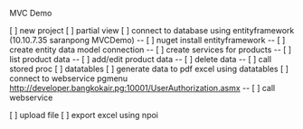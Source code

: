 MVC Demo

[ ] new project
[ ] partial view
[ ] connect to database using entityframework (10.10.7.35 saranpong MVCDemo)
-- [ ] nuget install entityframework
-- [ ] create entity data model connection
-- [ ] create services for products
-- [ ] list product data
-- [ ] add/edit product data
-- [ ] delete data
-- [ ] call stored proc
[ ] datatables
[ ] generate data to pdf excel using datatables
[ ] connect to webservice pgmenu http://developer.bangkokair.pg:10001/UserAuthorization.asmx
-- [ ] call webservice

[ ] upload file
[ ] export excel using npoi